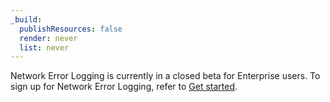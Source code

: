 ```yaml
---
_build:
  publishResources: false
  render: never
  list: never
---
```


<Aside type="note" header="Note">

Network Error Logging is currently in a closed beta for Enterprise users. To sign up for Network Error Logging, refer to [Get started](/network-error-logging/get-started/).

</Aside>
